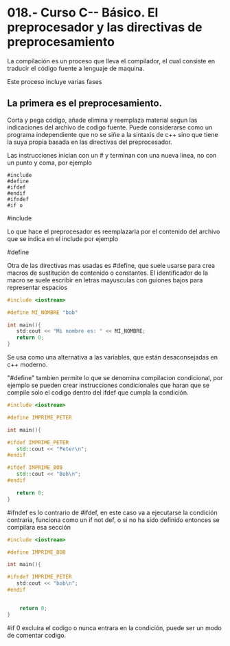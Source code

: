 018.- Curso C-- Básico. El preprocesador y las directivas de preprocesamiento
====

La compilación es un proceso que lleva el compilador, el cual consiste en
traducir el código fuente a lenguaje de maquina.

Este proceso incluye varias fases 

La primera es el preprocesamiento.
---
Corta y pega código, añade elimina y reemplaza material segun las indicaciones
del archivo de codigo fuente. Puede considerarse como un programa independiente
que no se siñe a la sintaxis de c++ sino que tiene la suya propia basada en las
directivas del preprocesador.

Las instrucciones inician con un # y terminan con una nueva linea, no con un
punto y coma, por ejemplo

```
#include
#define
#ifdef
#endif
#ifndef
#if o
```

\#include 

Lo que hace el preprocesador es reemplazarla por el contenido del archivo que
se indica en el include por ejemplo <iostream>

\#define

Otra de las directivas mas usadas es #define, que suele usarse para crea macros
de sustitución de contenido o constantes. El identificador de la macro se suele
escribir en letras mayusculas con guiones bajos para representar espacios
```c++ 
#include <iostream>

#define MI_NOMBRE "bob"

int main(){
   std:cout << "Mi nombre es: " << MI_NOMBRE;
   return 0;
}
```


Se usa como una alternativa a las variables, que están desaconsejadas en c++
moderno.


"#define" tambien permite lo que se denomina compilacion condicional, por
ejemplo se pueden crear instrucciones condicionales que haran que se compile
solo el codigo dentro del ifdef que cumpla la condición.

```c++
#include <iostream>

#define IMPRIME_PETER

int main(){

#ifdef IMPRIME_PETER
   std::cout << "Peter\n";
#endif

#ifdef IMPRIME_BOB
   std::cout << "Bob\n";
#endif

   return 0;
}
```


#ifndef es lo contrario de #ifdef, en este caso va a ejecutarse la condición
contraria, funciona como un if not def, o si no ha sido definido entonces se
compilara esa sección

```c++
#include <iostream>

#define IMPRIME_BOB

int main(){

#ifndef IMPRIME_PETER
   std:cout << "bob\n";
#endif


	return 0;
}
```


 #if 0 excluira el codigo o nunca entrara en la condición, puede ser un modo de
comentar codigo.
